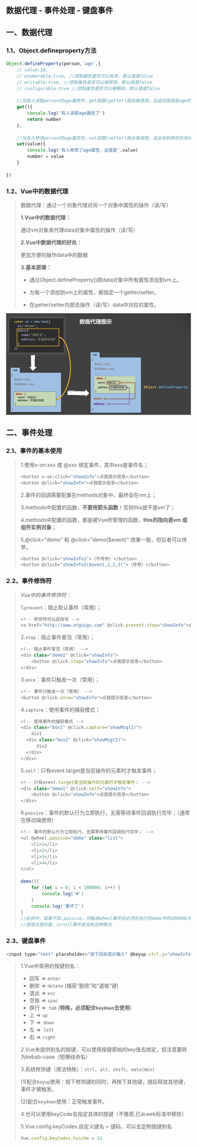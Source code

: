 ## 数据代理 - 事件处理 - 键盘事件



## 一、数据代理

### 1.1、Object.defineproperty方法

```js
Object.defineProperty(person,'age',{
    // value:18,
    // enumerable:true, //控制属性是否可以枚举，默认值是false
    // writable:true, //控制属性是否可以被修改，默认值是false
    // configurable:true //控制属性是否可以被删除，默认值是false

    //当有人读取person的age属性时，get函数(getter)就会被调用，且返回值就是age的值
    get(){
        console.log('有人读取age属性了')
        return number
    },

    //当有人修改person的age属性时，set函数(setter)就会被调用，且会收到修改的具体值
    set(value){
        console.log('有人修改了age属性，且值是',value)
        number = value
    }

})
```

### 1.2、Vue中的数据代理

> 数据代理：通过一个对象代理对另一个对象中属性的操作（读/写）
>
> **1.Vue中的数据代理：**
>
> 通过vm对象来代理data对象中属性的操作（读/写）
>
>  **2.Vue中数据代理的好处：**
>
> 更加方便的操作data中的数据
>
> **3.基本原理：**
>
> - 通过Object.defineProperty()把data对象中所有属性添加到vm上。
>
> - 为每一个添加到vm上的属性，都指定一个getter/setter。
>
> - 在getter/setter内部去操作（读/写）data中对应的属性。

![数据代理](./image/02/数据代理.PNG)



## 二、事件处理

### 2.1、事件的基本使用

> 1.使用v-on:xxx 或 @xxx 绑定事件，其中xxx是事件名；
>
> ```js
> <button v-on:click="showInfo">点我提示信息</button>
> <button @click="showInfo">点我提示信息</button>
> ```
>
> 2.事件的回调需要配置在methods对象中，最终会在vm上；
>
> 3.methods中配置的函数，**不要用箭头函数**！否则this就不是vm了；
>
> 4.methods中配置的函数，都是被Vue所管理的函数，**this的指向是vm 或 组件实例对象**；
>
> 5.@click="demo" 和 @click="demo($event)" 效果一致，但后者可以传参。
>
> ```js
> <button @click="showInfo1">（不传参）</button>
> <button @click="showInfo2($event,1,2,3)">（传参）</button>
> ```

### 2.2、事件修饰符

> *Vue中的事件修饰符：*
>
> 1.`prevent`：阻止默认事件（常用）；
>
> ```js
> <!-- 修饰符可以连续写 -->
> <a href="http://www.atguigu.com" @click.prevent.stop="showInfo">点我</a>
> ```
>
> 2.`stop`：阻止事件冒泡（常用）；
>
> ```js
> <!-- 阻止事件冒泡（常用） -->
> <div class="demo1" @click="showInfo">
>     <button @click.stop="showInfo">点我提示信息</button>
> </div>
> ```
>
> 3.`once`：事件只触发一次（常用）；
>
> ```js
> <!-- 事件只触发一次（常用） -->
> <button @click.once="showInfo">点我提示信息</button>
> ```
>
> 4.`capture`：使用事件的捕获模式；
>
> ```js
> <!-- 使用事件的捕获模式 -->
> <div class="box1" @click.capture="showMsg(1)">
>     div1
> 	<div class="box2" @click="showMsg(2)">
>     	div2
> 	</div>
> </div>
> ```
>
> 5.`self`：只有event.target是当前操作的元素时才触发事件；
>
> ```js
> <!-- 只有event.target是当前操作的元素时才触发事件； -->
> <div class="demo1" @click.self="showInfo">
>     <button @click="showInfo">点我提示信息</button>
> </div>
> ```
>
> 6.`passive`：事件的默认行为立即执行，无需等待事件回调执行完毕；（通常在移动端使用）
>
> ```js
> <!-- 事件的默认行为立即执行，无需等待事件回调执行完毕； -->
> <ul @wheel.passive="demo" class="list">
>     <li>1</li>
>     <li>2</li>
>     <li>3</li>
>     <li>4</li>
> </ul>
> 
> demo(){
>     for (let i = 0; i < 100000; i++) {
>         console.log('#')
>     }
>     console.log('累坏了')
> }
> //此例中，如果不加.passive，则触发wheel事件后必须在执行完demo中的100000次循环后才会执行滚动条滚动事件，会造成卡顿。
> //值得注意的是，scroll事件就没有这种情况
> ```

### 2.3、键盘事件

```js
<input type="text" placeholder="按下回车提示输入" @keyup.ctrl.y="showInfo">
```

> 1.Vue中常用的按键别名：
>
> - 回车 => `enter`
> - 删除 => `delete` (捕获“删除”和“退格”键)
> - 退出 => `esc`
> - 空格 => `spac`
> - 换行 =>` tab` (**特殊，必须配合`keydown`去使用**)
> - 上 => `up`
> - 下 =>` down`
> - 左 =>` left`
> - 右 => `right`
>
> 2.Vue未提供别名的按键，可以使用按键原始的key值去绑定，但注意要转为kebab-case（短横线命名）
>
>  3.系统修饰键（用法特殊）：`ctrl`、`alt`、`shift`、`meta(Win)`
>
> (1)配合`keyup`使用：按下修饰键的同时，再按下其他键，随后释放其他键，事件才被触发。
>
> (2)配合`keydown`使用：正常触发事件。
>
> 4.也可以使用keyCode去指定具体的按键（不推荐,已从web标准中移除）
>
> 5.Vue.config.keyCodes.自定义键名 = 键码，可以去定制按键别名
>
> ```js
> Vue.config.keyCodes.huiche = 13
> ```
